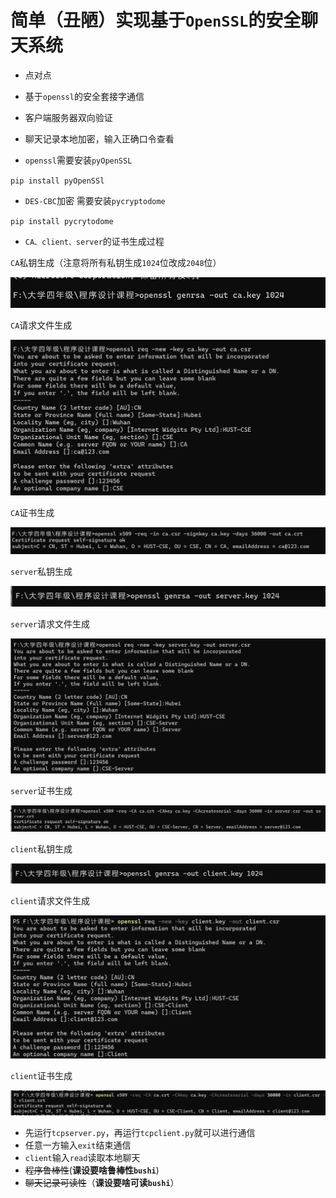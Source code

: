 # 简单（丑陋）实现基于`OpenSSL`的安全聊天系统

* 点对点
* 基于`openssl`的安全套接字通信
* 客户端服务器双向验证
* 聊天记录本地加密，输入正确口令查看

* `openssl`需要安装`pyOpenSSL`

``pip install pyOpenSSl``

* `DES-CBC`加密 需要安装`pycryptodome`

``pip install pycrytodome``

* `CA、client、server`的证书生成过程

`CA`私钥生成（注意将所有私钥生成`1024`位改成`2048`位）

![1生成ca密钥](.\证书生成图\1生成ca密钥.png)

`CA`请求文件生成

![2生成ca请求](.\证书生成图\2生成ca请求.png)

`CA`证书生成

![3生成ca证书](.\证书生成图\3生成ca证书.png)

`server`私钥生成

![4生成服务器密钥](.\证书生成图\4生成服务器密钥.png)

`server`请求文件生成

![5生成服务器请求](.\证书生成图\5生成服务器请求.png)

`server`证书生成

![6生成服务器证书](.\证书生成图\6生成服务器证书.png)

`client`私钥生成

![7生成客户端的密钥](.\证书生成图\7生成客户端的密钥.png)

`client`请求文件生成

![8生成客户端请求](.\证书生成图\8生成客户端请求.png)

`client`证书生成

![9生成客户端证书](.\证书生成图\9生成客户端证书.png)

* 先运行`tcpserver.py`，再运行`tcpclient.py`就可以进行通信
* 任意一方输入`exit`结束通信
* `client`输入`read`读取本地聊天
* ~~程序鲁棒性~~(**课设要啥鲁棒性`bushi`**)
* ~~聊天记录可读性~~（**课设要啥可读`bushi`**）



